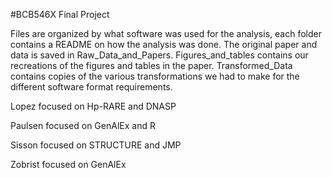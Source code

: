#BCB546X Final Project

Files are organized by what software was used for the analysis, each folder contains a README on how the analysis was done.
The original paper and data is saved in Raw_Data_and_Papers.
Figures_and_tables contains our recreations of the figures and tables in the paper.
Transformed_Data contains copies of the various transformations we had to make for the different software format requirements.

Lopez focused on Hp-RARE and DNASP

Paulsen focused on GenAlEx and R

Sisson focused on STRUCTURE and JMP

Zobrist focused on GenAlEx
